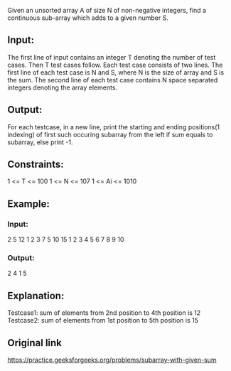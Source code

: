 Given an unsorted array A of size N of non-negative integers, find a continuous sub-array which adds to a given number S.

## Input:
The first line of input contains an integer T denoting the number of test cases. Then T test cases follow. Each test case consists of two lines. The first line of each test case is N and S, where N is the size of array and S is the sum. The second line of each test case contains N space separated integers denoting the array elements.

## Output:
For each testcase, in a new line, print the starting and ending positions(1 indexing) of first such occuring subarray from the left if sum equals to subarray, else print -1.

## Constraints:
1 <= T <= 100
1 <= N <= 107
1 <= Ai <= 1010

## Example:
### Input:
2
5 12
1 2 3 7 5
10 15
1 2 3 4 5 6 7 8 9 10
### Output:
2 4
1 5

## Explanation:
Testcase1: sum of elements from 2nd position to 4th position is 12
Testcase2: sum of elements from 1st position to 5th position is 15

## Original link
https://practice.geeksforgeeks.org/problems/subarray-with-given-sum
